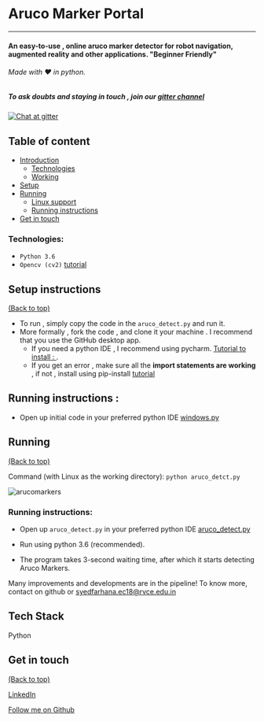 # Aruco Marker Portal

---
#### An easy-to-use , online aruco marker detector for robot navigation, augmented reality and other applications. "Beginner Friendly"
###### Made with :heart: in python.

##### To ask doubts and staying in touch , join our [gitter channel](https://gitter.im/worldofopensource/community) 

[![Chat at gitter](https://img.shields.io/badge/Chat%20on%20-Gitter-brightgreen.svg)](https://gitter.im/worldofopensource/community)


## Table of content

- [Introduction](#introduction)
  - [Technologies](#technologies)
  - [Working](#how-it-works)
- [Setup](#setup-instructions)
- [Running](#running)
  - [Linux support](#ultimatesecuritycam-running-on-linux)
  - [Running instructions](#running-instructions)
- [Get in touch](#-get-in-touch)





### Technologies: ###
- `Python 3.6`
- `Opencv (cv2)` [tutorial](https://pythonprogramming.net/loading-images-python-opencv-tutorial/)


## Setup instructions ##

[(Back to top)](#table-of-content)
- To run , simply copy the code in the `aruco_detect.py` and run it.
- More formally , fork the code , and clone it your machine . I recommend that you use the GitHub desktop app.
  - If you need a python IDE , I recommend using pycharm. [Tutorial to install : ](https://www.youtube.com/watch?v=QzcaEELafkE).
  - If you get an error , make sure all the **import statements are working** , if not , install using pip-install [tutorial](https://www.youtube.com/watch?v=237dNNQhD3Q)


## Running instructions : ##
- Open up initial code in your preferred python IDE [windows.py](PythonCode/Windows.py)


## Running ##

[(Back to top)](#table-of-content)


Command (with Linux as the working directory):
`python aruco_detct.py`

![arucomarkers](https://user-images.githubusercontent.com/42010556/52521389-83d7f780-2c9c-11e9-8e1c-325051add20e.gif)


### Running instructions: ###
- Open up `aruco_detect.py` in your preferred python IDE [aruco_detect.py](src/aruco_detect.py)

- Run using python 3.6 (recommended).
- The program takes 3-second waiting time, after which it starts detecting Aruco Markers.

Many improvements and developments are in the pipeline! To know more, contact on github or syedfarhana.ec18@rvce.edu.in

## Tech Stack ##
Python 

## Get in touch ##

[(Back to top)](#table-of-content)

[LinkedIn](https://www.linkedin.com/in/syedfarhanahmad/)

[Follow me on Github](https://github.com/born-2learn)


